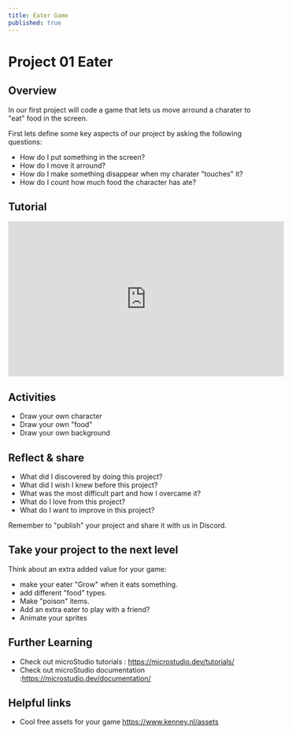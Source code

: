 ```yaml
---
title: Eater Game
published: true
---
```


# Project 01 Eater

## Overview
In our first project will code a game that lets us move arround a charater to "eat" food in the screen.

First lets define some key aspects of our project by asking the following questions:

- How do I put something in the screen?
- How do I move it arround?
- How do I make something disappear when my charater "touches" it?
- How do I count how much food the character has ate?

## Tutorial

<iframe width="560" height="315" src="https://www.youtube.com/embed/baeSkAv8sg8" title="YouTube video player" frameborder="0" allow="accelerometer; autoplay; clipboard-write; encrypted-media; gyroscope; picture-in-picture" allowfullscreen></iframe>

## Activities

- Draw your own character
- Draw your own "food"
- Draw your own background



## Reflect & share

 - What did I discovered by doing this project?
 - What did I wish I knew before this project?
 - What was the most difficult part and how I overcame it?
 - What do I love from this project?
 - What do I want to improve in this project?

Remember to "publish" your project and share it with us in Discord.

## Take your project to the next level

Think about an extra added value for your game:
  - make your eater "Grow" when it eats something.
  - add different "food" types.
  - Make "poison" items.
  - Add an extra eater to play with a friend?
  - Animate your sprites


## Further Learning

 - Check out microStudio tutorials : https://microstudio.dev/tutorials/
 - Check out microStudio documentation :https://microstudio.dev/documentation/

## Helpful links

- Cool free assets for your game https://www.kenney.nl/assets


